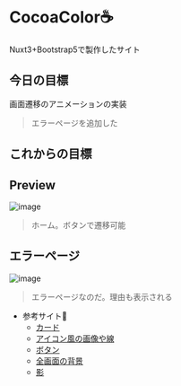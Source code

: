 # CocoaColor:coffee:
Nuxt3+Bootstrap5で製作したサイト

## 今日の目標
画面遷移のアニメーションの実装
>エラーページを追加した

## これからの目標

## Preview
![image](https://user-images.githubusercontent.com/103801589/212795707-6e96e145-ad73-496e-b5ea-0582c5709ce9.png)
>ホーム。ボタンで遷移可能

## エラーページ
![image](https://user-images.githubusercontent.com/103801589/212819665-88d2330b-11e1-4c6e-9ef3-7296c7f6e50a.png)
>エラーページなのだ。理由も表示される
 
- 参考サイト:memo:
    - [カード](https://getbootstrap.jp/docs/5.0/components/card/)
    - [アイコン風の画像や線](https://bootstrap-guide.com/utilities/borders)
    - [ボタン](https://getbootstrap.jp/docs/5.0/components/buttons/)
    - [全画面の背景](https://allabout.co.jp/gm/gc/452705/)
    - [影]()
